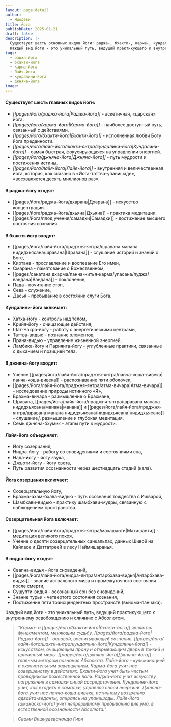 ```yaml
---
layout: page-detail
author:
  - Яшодеви
title: йога
publishDate: 2025-01-21
draft: false
description: |-
  Существует шесть основных видов йоги: раджа-, бхакти-, карма-, кундалини-, джняна-, лайя-йога.
  Каждый вид йоги - это уникальный путь, ведущий практикующего к внутреннему освобождению и слиянию с Абсолютом.
tags:
  - раджа-йога
  - бхакти-йога
  - карма-йога
  - Лайя-йога
  - кундалини-йога
  - джняна-йога
image:
---
```

#### Существует шесть главных видов йоги: 

- *[[pages/йога/раджа-йога|Раджа-йога]]* - аскетичная, «царская» йога.
- *[[pages/йога/карма-йога|Карма-йога]]* - наиболее доступный путь, связанный с действиями.
- *[[pages/йога/бхакти-йога|Бхакти-йога]]* - исполненная любви Богу йога преданности.
- *[[pages/йога/лайя-йога/шакти-янтра/кундалини-йога|Кундалини-йога]]* - самая быстрая, фокусирующаяся на управлении энергией.
- *[[pages/йога/джняна-йога|Джняна-йога]]* - путь мудрости и постижения истины.
- *[[pages/йога/лайя-йога|Лайя-йога]]* - внутренняя и величественная йога, которая, как сказано в «Йога-таттва-упанишаде», «восхваляется десять миллионов раз».

#### В раджа-йогу входят:
- [[pages/йога/раджа-йога/дхарана|Дхарана]] - искусство концентрации.
- [[pages/йога/раджа-йога/дхьяна|Дхьяна]] - практика медитации.
- [[pages/йога/плод учения/самадхи|Самадхи]] - достижение высшего состояния сознания.

#### В бхакти-йогу входят:
- [[pages/йога/лайя-йога/праджня-янтра/шравана манана нидидхьясана/шравана|Шравана]] - слушание историй и знаний о Боге,
- Киртана - прославление и воспевание Его имен,
- Смарана - памятование о Божественном,
- [[pages/санатана дхарма/панча-нитья-карма/упасана/пуджа/вандана|Вандана]] - поклонение,
- Пада - почитание стоп,
- Сева - служение,
- Дасья - пребывание в состоянии слуги Бога.

#### Кундалини-йога включает:
- Хатха-йогу - контроль над телом,
- Крийя-йогу - очищающие действия,
- Шат-Чакра-йогу - работу с энергетическими центрами,
- Таттва-видью - познание элементов,
- Прана-видью - управление жизненной энергией,
- Ламбика-йогу и Париянга-йогу - углубленные практики, связанные с дыханием и позицией тела.

#### В джняна-йогу входят:  
- Учение [[pages/йога/лайя-йога/праджня-янтра/панча-коша-вивека|панча-коша-вивека]] - распознавание пяти оболочек,
- [[pages/йога/лайя-йога/праджня-янтра/атма-вичара|Атма-вичара]] - исследование природы истинного «Я»,
- Брахма-вичара - размышление о Брахмане,
- Шравана, [[pages/йога/лайя-йога/праджня-янтра/шравана манана нидидхьясана/манана|манана]] и [[pages/йога/лайя-йога/праджня-янтра/шравана манана нидидхьясана/нидидхьясана|нидидхьясана]] - слушание,\ размышление и глубокая медитация,
- Семь джняна-бхумик - этапы пути к мудрости.

#### Лайя-йога объединяет:  
- Йогу созерцания,
- Нидра-йогу - работу со сновидениями и состояниями сна,
- Нада-йогу - йогу звука,
- Джьоти-йогу - йогу света,
- Путь развития осознанности через шестнадцать стадий (кала).

#### Йога созерцания включает:  
- Созерцательную йогу,
- Брахма-ахам-бхава-видью - путь осознания тождества с Ишварой,
- Шамбхави-видью - практику шамбхави-мудры, связанную с наблюдением пространства.

#### Созерцательная йога включает:
- [[pages/йога/лайя-йога/праджня-янтра/махашанти|Махашанти]] - медитация великого покоя,
- Учение о десяти созерцательных санкальпах, данных Шивой на Кайласе и Даттатреей в лесу Наймишаранья.

#### В нидра-йогу входят:  
- Свапна-видья - йога сновидений,
- [[pages/йога/лайя-йога/нидра-янтра/антарбхава-видья|Антарбхава-видья]] - знание астрального мира и промежуточного состояния после смерти,
- Сушупти-видья - осознанный сон без сновидений,
- Знание турьи - четвертого состояния сознания,
- Постижение пяти трансцендентных пространств (вьйома-панчака).

Каждый вид йоги - это уникальный путь, ведущий практикующего к внутреннему освобождению и слиянию с Абсолютом.

>*"Карма- и [[pages/йога/бхакти-йога|бхакти-йога]] являются фундаментом, меняющим судьбу. [[pages/йога/раджа-йога|Раджа-йога]] - основой, воспитывающей сознание. [[pages/йога/лайя-йога/шакти-янтра/кундалини-йога|Кундалини-йога]] - искусством, очищающим прану и открывающим дверь в тонкий и причинный миры. [[pages/йога/джняна-йога|Джняна-йога]] - главным методом познания Абсолюта. Лайя-йога - кульминацией и окончательным завершением.*
>*Карма-йога учит нас совершенству в действиях. Бхакти-йога учит быть чистым проводником божественной воли. Раджа-йога учит искусству погружения в самадхи силой сосредоточения. Кундалини-йога учит, как входить в самадхи, управляя своей энергией. Джняна-йога учит нас панча-коша-вивеке, истинному воззрению адвайта-веданты, опираясь на упанишады. Лайя-йога (аманаска-йога) учит непрерывному пребыванию вне ума, в естественной осознанности Абсолюта."*

>*Свами Вишнудевананда Гири*
